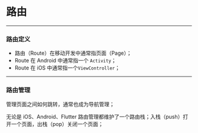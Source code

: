 # 路由

---

### 路由定义

* 路由（Route）在移动开发中通常指页面（Page）；
* Route 在 Android 中通常指一个 `Activity`；
* Route 在 iOS 中通常指一个`ViewController`；
---
### 路由管理

管理页面之间如何跳转，通常也成为导航管理；

无论是 iOS、Android、Flutter 路由管理都维护了一个路由栈；入栈（push）打开一个页面，出栈（pop）关闭一个页面；

